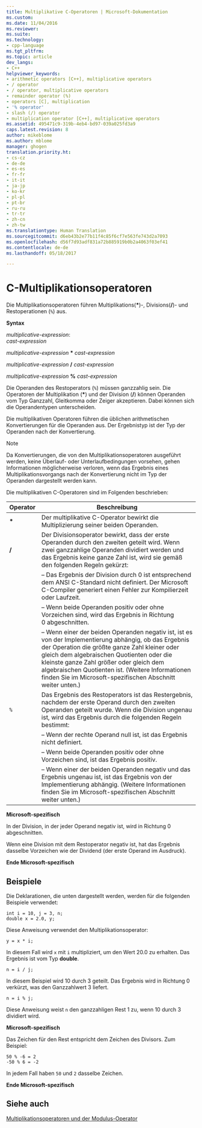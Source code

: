 ```yaml
---
title: Multiplikative C-Operatoren | Microsoft-Dokumentation
ms.custom: 
ms.date: 11/04/2016
ms.reviewer: 
ms.suite: 
ms.technology:
- cpp-language
ms.tgt_pltfrm: 
ms.topic: article
dev_langs:
- C++
helpviewer_keywords:
- arithmetic operators [C++], multiplicative operators
- / operator
- / operator, multiplicative operators
- remainder operator (%)
- operators [C], multiplication
- '% operator'
- slash (/) operator
- multiplication operator [C++], multiplicative operators
ms.assetid: 495471c9-319b-4eb4-bd97-039a025fd3a9
caps.latest.revision: 8
author: mikeblome
ms.author: mblome
manager: ghogen
translation.priority.ht:
- cs-cz
- de-de
- es-es
- fr-fr
- it-it
- ja-jp
- ko-kr
- pl-pl
- pt-br
- ru-ru
- tr-tr
- zh-cn
- zh-tw
ms.translationtype: Human Translation
ms.sourcegitcommit: d6eb43b2e77b11f4c85f6cf7e563fe743d2a7093
ms.openlocfilehash: d56f7d93adf831a72b885919b0b2a4063f03ef41
ms.contentlocale: de-de
ms.lasthandoff: 05/18/2017

---
```

# <a name="c-multiplicative-operators"></a>C-Multiplikationsoperatoren
Die Multiplikationsoperatoren führen Multiplikations(**\***)-, Divisions(**/**)- und Restoperationen (`%`) aus.  
  
 **Syntax**  
  
 *multiplicative-expression*:  
 *cast-expression*  
  
 *multiplicative-expression*  **\***  *cast-expression*  
  
 *multiplicative-expression*  **/**  *cast-expression*  
  
 *multiplicative-expression*  **%**  *cast-expression*  
  
 Die Operanden des Restoperators (`%`) müssen ganzzahlig sein. Die Operatoren der Multiplikation (**\***) und der Division (**/**) können Operanden vom Typ Ganzzahl, Gleitkomma oder Zeiger akzeptieren. Dabei können sich die Operandentypen unterscheiden.  
  
 Die multiplikativen Operatoren führen die üblichen arithmetischen Konvertierungen für die Operanden aus. Der Ergebnistyp ist der Typ der Operanden nach der Konvertierung.  
  
> [!NOTE]
>  Da Konvertierungen, die von den Multiplikationsoperatoren ausgeführt werden, keine Überlauf- oder Unterlaufbedingungen vorsehen, gehen Informationen möglicherweise verloren, wenn das Ergebnis eines Multiplikationsvorgangs nach der Konvertierung nicht im Typ der Operanden dargestellt werden kann.  
  
 Die multiplikativen C-Operatoren sind im Folgenden beschrieben:  
  
|Operator|Beschreibung|  
|--------------|-----------------|  
|**\***|Der multiplikative C-Operator bewirkt die Multiplizierung seiner beiden Operanden.|  
|**/**|Der Divisionsoperator bewirkt, dass der erste Operanden durch den zweiten geteilt wird. Wenn zwei ganzzahlige Operanden dividiert werden und das Ergebnis keine ganze Zahl ist, wird sie gemäß den folgenden Regeln gekürzt:|  
||–   Das Ergebnis der Division durch 0 ist entsprechend dem ANSI C-Standard nicht definiert. Der Microsoft C-Compiler generiert einen Fehler zur Kompilierzeit oder Laufzeit.|  
||–   Wenn beide Operanden positiv oder ohne Vorzeichen sind, wird das Ergebnis in Richtung 0 abgeschnitten.|  
||–   Wenn einer der beiden Operanden negativ ist, ist es von der Implementierung abhängig, ob das Ergebnis der Operation die größte ganze Zahl kleiner oder gleich dem algebraischen Quotienten oder die kleinste ganze Zahl größer oder gleich dem algebraischen Quotienten ist. (Weitere Informationen finden Sie im Microsoft-spezifischen Abschnitt weiter unten.)|  
|`%`|Das Ergebnis des Restoperators ist das Restergebnis, nachdem der erste Operand durch den zweiten Operanden geteilt wurde. Wenn die Division ungenau ist, wird das Ergebnis durch die folgenden Regeln bestimmt:|  
||–   Wenn der rechte Operand null ist, ist das Ergebnis nicht definiert.|  
||–   Wenn beide Operanden positiv oder ohne Vorzeichen sind, ist das Ergebnis positiv.|  
||–   Wenn einer der beiden Operanden negativ und das Ergebnis ungenau ist, ist das Ergebnis von der Implementierung abhängig. (Weitere Informationen finden Sie im Microsoft-spezifischen Abschnitt weiter unten.)|  
  
 **Microsoft-spezifisch**  
  
 In der Division, in der jeder Operand negativ ist, wird in Richtung 0 abgeschnitten.  
  
 Wenn eine Division mit dem Restoperator negativ ist, hat das Ergebnis dasselbe Vorzeichen wie der Dividend (der erste Operand im Ausdruck).  
  
 **Ende Microsoft-spezifisch**  
  
## <a name="examples"></a>Beispiele  
 Die Deklarationen, die unten dargestellt werden, werden für die folgenden Beispiele verwendet:  
  
```  
int i = 10, j = 3, n;  
double x = 2.0, y;  
```  
  
 Diese Anweisung verwendet den Multiplikationsoperator:  
  
```  
y = x * i;  
```  
  
 In diesem Fall wird `x` mit `i` multipliziert, um den Wert 20.0 zu erhalten. Das Ergebnis ist vom Typ **double**.  
  
```  
n = i / j;  
```  
  
 In diesem Beispiel wird 10 durch 3 geteilt. Das Ergebnis wird in Richtung 0 verkürzt, was den Ganzzahlwert 3 liefert.  
  
```  
n = i % j;  
```  
  
 Diese Anweisung weist `n` den ganzzahligen Rest 1 zu, wenn 10 durch 3 dividiert wird.  
  
 **Microsoft-spezifisch**  
  
 Das Zeichen für den Rest entspricht dem Zeichen des Divisors. Zum Beispiel:  
  
```  
50 % -6 = 2  
-50 % 6 = -2  
```  
  
 In jedem Fall haben `50` und `2` dasselbe Zeichen.  
  
 **Ende Microsoft-spezifisch**  
  
## <a name="see-also"></a>Siehe auch  
 [Multiplikationsoperatoren und der Modulus-Operator](../cpp/multiplicative-operators-and-the-modulus-operator.md)
